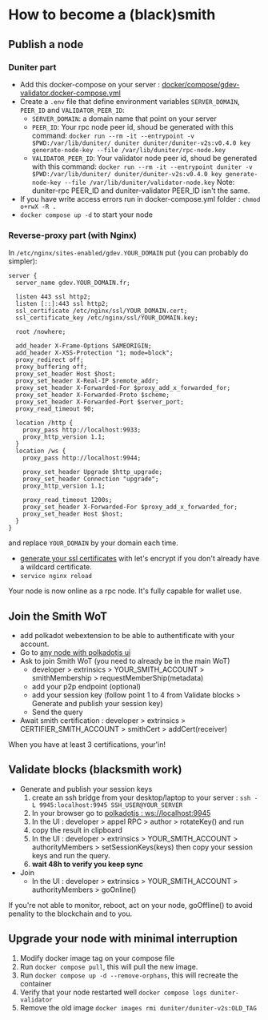 # How to become a (black)smith

## Publish a node

### Duniter part

- Add this docker-compose on your server :
  [docker/compose/gdev-validator.docker-compose.yml](https://git.duniter.org/nodes/rust/duniter-v2s/-/blob/master/docker/compose/gdev-validator.docker-compose.yml)
- Create a `.env` file that define environment variables `SERVER_DOMAIN`, `PEER_ID` and `VALIDATOR_PEER_ID`:
  - `SERVER_DOMAIN`: a domain name that point on your server
  - `PEER_ID`: Your rpc node peer id, shoud be generated with this command: `docker run --rm -it --entrypoint -v $PWD:/var/lib/duniter/ duniter duniter/duniter-v2s:v0.4.0 key generate-node-key --file /var/lib/duniter/rpc-node.key`
  - `VALIDATOR_PEER_ID`: Your validator node peer id, shoud be generated with this command: `docker run --rm -it --entrypoint duniter -v $PWD:/var/lib/duniter/ duniter/duniter-v2s:v0.4.0 key generate-node-key --file /var/lib/duniter/validator-node.key`
    Note: duniter-rpc PEER_ID and duniter-validator PEER_ID isn't the same.
- If you have write access errors run in docker-compose.yml folder : `chmod o+rwX -R .`
- `docker compose up -d` to start your node

### Reverse-proxy part (with Nginx)

In `/etc/nginx/sites-enabled/gdev.YOUR_DOMAIN` put (you can probably do simpler):

```nginx
server {
  server_name gdev.YOUR_DOMAIN.fr;

  listen 443 ssl http2;
  listen [::]:443 ssl http2;
  ssl_certificate /etc/nginx/ssl/YOUR_DOMAIN.cert;
  ssl_certificate_key /etc/nginx/ssl/YOUR_DOMAIN.key;

  root /nowhere;

  add_header X-Frame-Options SAMEORIGIN;
  add_header X-XSS-Protection "1; mode=block";
  proxy_redirect off;
  proxy_buffering off;
  proxy_set_header Host $host;
  proxy_set_header X-Real-IP $remote_addr;
  proxy_set_header X-Forwarded-For $proxy_add_x_forwarded_for;
  proxy_set_header X-Forwarded-Proto $scheme;
  proxy_set_header X-Forwarded-Port $server_port;
  proxy_read_timeout 90;

  location /http {
    proxy_pass http://localhost:9933;
    proxy_http_version 1.1;
  }
  location /ws {
    proxy_pass http://localhost:9944;

    proxy_set_header Upgrade $http_upgrade;
    proxy_set_header Connection "upgrade";
    proxy_http_version 1.1;

    proxy_read_timeout 1200s;
    proxy_set_header X-Forwarded-For $proxy_add_x_forwarded_for;
    proxy_set_header Host $host;
  }
}
```

and replace `YOUR_DOMAIN` by your domain each time.

- [generate your ssl certificates](https://github.com/acmesh-official/acme.sh) with let's encrypt
  if you don't already have a wildcard certificate.
- `service nginx reload`

Your node is now online as a rpc node. It's fully capable for wallet use.

## Join the Smith WoT

- add polkadot webextension to be able to authentificate with your account.
- Go to [any node with polkadotjs ui](https://gdev.1000i100.fr/dev-ui/?rpc=wss://gdev.1000i100.fr/ws)
- Ask to join Smith WoT (you need to already be in the main WoT)
  - developer > extrinsics > YOUR_SMITH_ACCOUNT > smithMembership > requestMemberShip(metadata)
  - add your p2p endpoint (optional)
  - add your session key (follow point 1 to 4 from Validate blocks > Generate and publish your session key)
  - Send the query
- Await smith certification : developer > extrinsics > CERTIFIER_SMITH_ACCOUNT > smithCert > addCert(receiver)

When you have at least 3 certifications, your'in!

## Validate blocks (blacksmith work)

- Generate and publish your session keys
  1. create an ssh bridge from your desktop/laptop to your server : `ssh -L 9945:localhost:9945 SSH_USER@YOUR_SERVER`
  2. In your browser go to [polkadotjs : ws://localhost:9945](https://polkadot.js.org/apps/?rpc=ws%3A%2F%2Flocalhost%3A9945#/explorer)
  3. In the UI : developer > appel RPC > author > rotateKey() and run
  4. copy the result in clipboard
  5. In the UI : developer > extrinsics > YOUR_SMITH_ACCOUNT > authorityMembers > setSessionKeys(keys) then copy your session keys and run the query.
  6. **wait 48h to verify you keep sync**
- Join
  - In the UI : developer > extrinsics > YOUR_SMITH_ACCOUNT > authorityMembers > goOnline()

If you're not able to monitor, reboot, act on your node, goOffline() to avoid penality to the blockchain and to you.

## Upgrade your node with minimal interruption

1. Modify docker image tag on your compose file
2. Run `docker compose pull`, this will pull the new image.
3. Run `docker compose up -d --remove-orphans`, this will recreate the container
4. Verify that your node restarted well `docker compose logs duniter-validator`
5. Remove the old image `docker images rmi duniter/duniter-v2s:OLD_TAG`
